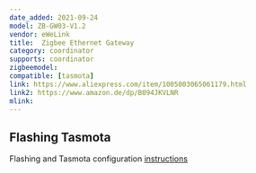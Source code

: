 ```yaml
---
date_added: 2021-09-24
model: ZB-GW03-V1.2
vendor: eWeLink
title:  Zigbee Ethernet Gateway
category: coordinator
supports: coordinator
zigbeemodel: 
compatible: [tasmota]
link: https://www.aliexpress.com/item/1005003065061179.html
link2: https://www.amazon.de/dp/B094JKVLNR
mlink: 
---
```

## Flashing Tasmota 

Flashing and Tasmota configuration [instructions](https://templates.blakadder.com/ewelink_ZB-GW03)

